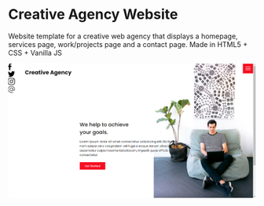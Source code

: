 # Creative Agency Website
Website template for a creative web agency that displays a homepage, services page, work/projects page and a contact page. Made in HTML5 + CSS + Vanilla JS

![Screenshot](https://github.com/kostastepetes/creative-agency-website/blob/main/images/screenshot.png?raw=true)
